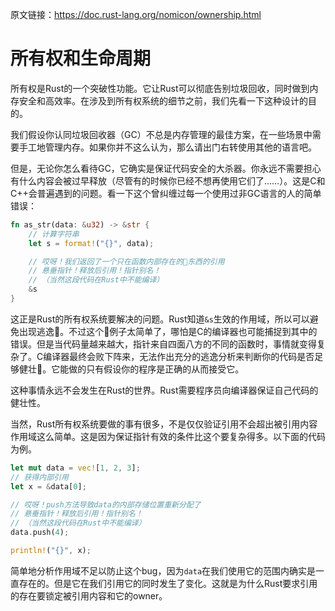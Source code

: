 原文链接：<https://doc.rust-lang.org/nomicon/ownership.html>

# 所有权和生命周期

所有权是Rust的一个突破性功能。它让Rust可以彻底告别垃圾回收，同时做到内存安全和高效率。在涉及到所有权系统的细节之前，我们先看一下这种设计的目的。

我们假设你认同垃圾回收器（GC）不总是内存管理的最佳方案，在一些场景中需要手工地管理内存。如果你并不这么认为，那么请出门右转使用其他的语言吧。

但是，无论你怎么看待GC，它确实是保证代码安全的大杀器。你永远不需要担心有什么内容会被过早释放（尽管有的时候你已经不想再使用它们了……）。这是C和C++会普遍遇到的问题。看一下这个曾纠缠过每一个使用过非GC语言的人的简单错误：

``` Rust
fn as_str(data: &u32) -> &str {
    // 计算字符串
    let s = format!("{}", data);

    // 哎呀！我们返回了一个只在函数内部存在的东西的引用
    // 悬垂指针！释放后引用！指针别名！
    // （当然这段代码在Rust中不能编译）
    &s
}
```

这正是Rust的所有权系统要解决的问题。Rust知道`&s`生效的作用域，所以可以避免出现逃逸。不过这个例子太简单了，哪怕是C的编译器也可能捕捉到其中的错误。但是当代码量越来越大，指针来自四面八方的不同的函数时，事情就变得复杂了。C编译器最终会败下阵来，无法作出充分的逃逸分析来判断你的代码是否足够健壮。它能做的只有假设你的程序是正确的从而接受它。

这种事情永远不会发生在Rust的世界。Rust需要程序员向编译器保证自己代码的健壮性。

当然，Rust所有权系统要做的事有很多，不是仅仅验证引用不会超出被引用内容作用域这么简单。这是因为保证指针有效的条件比这个要复杂得多。以下面的代码为例。

``` Rust
let mut data = vec![1, 2, 3];
// 获得内部引用
let x = &data[0];

// 哎呀！push方法导致data的内部存储位置重新分配了
// 悬垂指针！释放后引用！指针别名！
// （当然这段代码在Rust中不能编译）
data.push(4);

println!("{}", x);
```

简单地分析作用域不足以防止这个bug，因为`data`在我们使用它的范围内确实是一直存在的。但是它在我们引用它的同时发生了变化。这就是为什么Rust要求引用的存在要锁定被引用内容和它的owner。